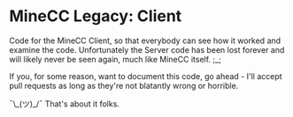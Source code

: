 MineCC Legacy: Client
=====================

Code for the MineCC Client, so that everybody can see how it worked and examine the code. Unfortunately the Server code has been lost forever and will likely never be seen again, much like MineCC itself. ;_;

If you, for some reason, want to document this code, go ahead - I'll accept pull requests as long as they're not blatantly wrong or horrible.


¯\\\_(ツ)_/¯
That's about it folks.
